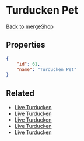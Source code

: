# Turducken Pet

<no description available>

[Back to mergeShop](../merge-shops.md)

## Properties

```json
{
    "id": 61,
    "name": "Turducken Pet"
}
```

## Related

- [Live Turducken](../items/3259-live-turducken.md)
- [Live Turducken](../items/3258-live-turducken.md)
- [Live Turducken](../items/3257-live-turducken.md)
- [Live Turducken](../items/3256-live-turducken.md)
- [Live Turducken](../items/3255-live-turducken.md)

